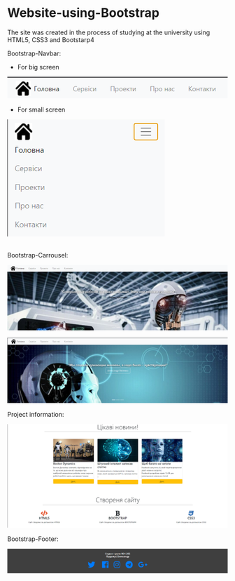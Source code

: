 # Website-using-Bootstrap
The site was created in the process of studying at the university using HTML5, CSS3 and Bootstarp4

Bootstrap-Navbar:
- For big screen

![Image alt](https://github.com/OleksandrPrudyvus/Website-using-Bootstrap/blob/main/WebSite/img/ForBIG.png)


- For small screen


![Image alt](https://github.com/OleksandrPrudyvus/Website-using-Bootstrap/blob/main/WebSite/img/ForSmallpng.png)


<br>Bootstrap-Сarrousel:</br>

![Image alt](https://github.com/OleksandrPrudyvus/Website-using-Bootstrap/blob/main/WebSite/img/courusell1.png)

![Image alt](https://github.com/OleksandrPrudyvus/Website-using-Bootstrap/blob/main/WebSite/img/courusell2.png)


Project information:

![Image alt](https://github.com/OleksandrPrudyvus/Website-using-Bootstrap/blob/main/WebSite/img/Information.png)


Bootstrap-Footer:

![Image alt](https://github.com/OleksandrPrudyvus/Website-using-Bootstrap/blob/main/WebSite/img/Footer.png)
